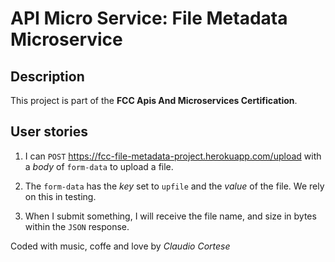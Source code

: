 # API Micro Service: File Metadata Microservice

## Description

This project is part of the **FCC Apis And Microservices Certification**.

## User stories

1. I can `POST` <https://fcc-file-metadata-project.herokuapp.com/upload> with a _body_ of `form-data` to upload a file.

2. The `form-data` has the _key_ set to `upfile` and the _value_ of the file. We rely on this in testing.

3. When I submit something, I will receive the file name, and size in bytes within the `JSON` response.

Coded with music, coffe and love by _Claudio Cortese_
